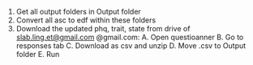 1. Get all output folders in Output folder
2. Convert all asc to edf within these folders
3. Download the updated phq, trait, state from drive of slab.ling.et@gmail.com
@gmail.com:
    A. Open questioanner
    B. Go to responses tab
    C. Download as csv and unzip
    D. Move .csv to Output folder
    E. Run